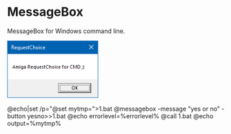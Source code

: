 # MessageBox
MessageBox for Windows command line.

![bench](https://raw.githubusercontent.com/pedromagician/CMD_MessageBox/main/pic/screenshot.png)


@echo|set /p="@set mytmp=">1.bat
@messagebox -message "yes or no" -button yesno>>1.bat
@echo errorlevel=%errorlevel%
@call 1.bat
@echo output=%mytmp%
